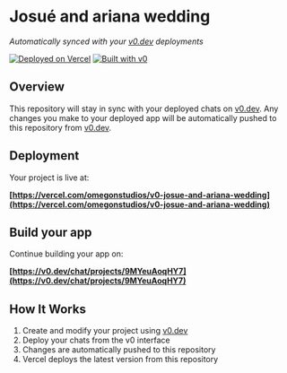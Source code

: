 # Josué and ariana wedding

*Automatically synced with your [v0.dev](https://v0.dev) deployments*

[![Deployed on Vercel](https://img.shields.io/badge/Deployed%20on-Vercel-black?style=for-the-badge&logo=vercel)](https://vercel.com/omegonstudios/v0-josue-and-ariana-wedding)
[![Built with v0](https://img.shields.io/badge/Built%20with-v0.dev-black?style=for-the-badge)](https://v0.dev/chat/projects/9MYeuAoqHY7)

## Overview

This repository will stay in sync with your deployed chats on [v0.dev](https://v0.dev).
Any changes you make to your deployed app will be automatically pushed to this repository from [v0.dev](https://v0.dev).

## Deployment

Your project is live at:

**[https://vercel.com/omegonstudios/v0-josue-and-ariana-wedding](https://vercel.com/omegonstudios/v0-josue-and-ariana-wedding)**

## Build your app

Continue building your app on:

**[https://v0.dev/chat/projects/9MYeuAoqHY7](https://v0.dev/chat/projects/9MYeuAoqHY7)**

## How It Works

1. Create and modify your project using [v0.dev](https://v0.dev)
2. Deploy your chats from the v0 interface
3. Changes are automatically pushed to this repository
4. Vercel deploys the latest version from this repository
